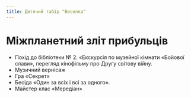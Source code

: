```yaml
---
title: Дитячий табір "Веселка"
---
```


# Міжпланетний зліт прибульців

- Похід до бібліотеки № 2. «Екскурсія по музейної кімнати «Бойової слави», перегляд кінофільму про Другу світову війну.
- Музичний вернісаж
- Гра «Секрет»
- Бесіда «Один за всіх і всі за одного».
- Майстер клас «Мередіан»

<slideshow id="_/72157654330839486" />
